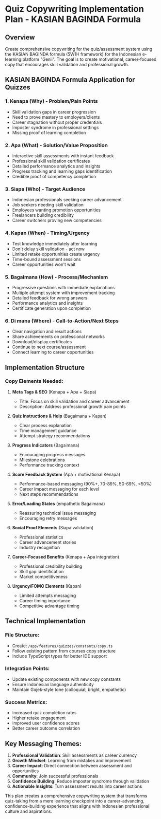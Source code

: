 # Quiz Copywriting Implementation Plan - KASIAN BAGINDA Formula

## Overview
Create comprehensive copywriting for the quiz/assessment system using the KASIAN BAGINDA formula (5W1H framework) for the Indonesian e-learning platform "Genii". The goal is to create motivational, career-focused copy that encourages skill validation and professional growth.

## KASIAN BAGINDA Formula Application for Quizzes

### 1. **Kenapa (Why)** - Problem/Pain Points
- Skill validation gaps in career progression  
- Need to prove mastery to employers/clients
- Career stagnation without proper credentials
- Imposter syndrome in professional settings
- Missing proof of learning completion

### 2. **Apa (What)** - Solution/Value Proposition  
- Interactive skill assessments with instant feedback
- Professional skill validation certificates
- Detailed performance analytics and insights
- Progress tracking and learning gaps identification
- Credible proof of competency completion

### 3. **Siapa (Who)** - Target Audience
- Indonesian professionals seeking career advancement
- Job seekers needing skill validation
- Employees wanting promotion opportunities  
- Freelancers building credibility
- Career switchers proving new competencies

### 4. **Kapan (When)** - Timing/Urgency
- Test knowledge immediately after learning
- Don't delay skill validation - act now
- Limited retake opportunities create urgency
- Time-bound assessment sessions
- Career opportunities won't wait

### 5. **Bagaimana (How)** - Process/Mechanism
- Progressive questions with immediate explanations
- Multiple attempt system with improvement tracking
- Detailed feedback for wrong answers
- Performance analytics and insights
- Certificate generation upon completion

### 6. **Di mana (Where)** - Call-to-Action/Next Steps
- Clear navigation and result actions
- Share achievements on professional networks
- Download/display certificates
- Continue to next course/assessment
- Connect learning to career opportunities

## Implementation Structure

### Copy Elements Needed:

1. **Meta Tags & SEO** (Kenapa + Apa + Siapa)
   - Title: Focus on skill validation and career advancement
   - Description: Address professional growth pain points

2. **Quiz Instructions & Help** (Bagaimana + Kapan)  
   - Clear process explanation
   - Time management guidance
   - Attempt strategy recommendations

3. **Progress Indicators** (Bagaimana)
   - Encouraging progress messages
   - Milestone celebrations
   - Performance tracking context

4. **Score Feedback System** (Apa + motivational Kenapa)
   - Performance-based messaging (90%+, 70-89%, 50-69%, <50%)
   - Career impact messaging for each level
   - Next steps recommendations

5. **Error/Loading States** (empathetic Bagaimana)
   - Reassuring technical issue messaging
   - Encouraging retry messages

6. **Social Proof Elements** (Siapa validation)
   - Professional statistics
   - Career advancement stories
   - Industry recognition

7. **Career-Focused Benefits** (Kenapa + Apa integration)
   - Professional credibility building
   - Skill gap identification
   - Market competitiveness

8. **Urgency/FOMO Elements** (Kapan)
   - Limited attempts messaging
   - Career timing importance
   - Competitive advantage timing

## Technical Implementation

### File Structure:
- Create: `/app/features/quizzes/constants/copy.ts`
- Follow existing pattern from courses copy structure
- Include TypeScript types for better IDE support

### Integration Points:
- Update existing components with new copy constants
- Ensure Indonesian language authenticity
- Maintain Gojek-style tone (colloquial, bright, empathetic)

### Success Metrics:
- Increased quiz completion rates
- Higher retake engagement  
- Improved user confidence scores
- Better career outcome correlation

## Key Messaging Themes:

1. **Professional Validation**: Skill assessments as career currency
2. **Growth Mindset**: Learning from mistakes and improvement
3. **Career Impact**: Direct connection between assessment and opportunities  
4. **Community**: Join successful professionals
5. **Confidence Building**: Reduce imposter syndrome through validation
6. **Actionable Insights**: Turn assessment results into career actions

This plan creates a comprehensive copywriting system that transforms quiz-taking from a mere learning checkpoint into a career-advancing, confidence-building experience that aligns with Indonesian professional culture and aspirations.